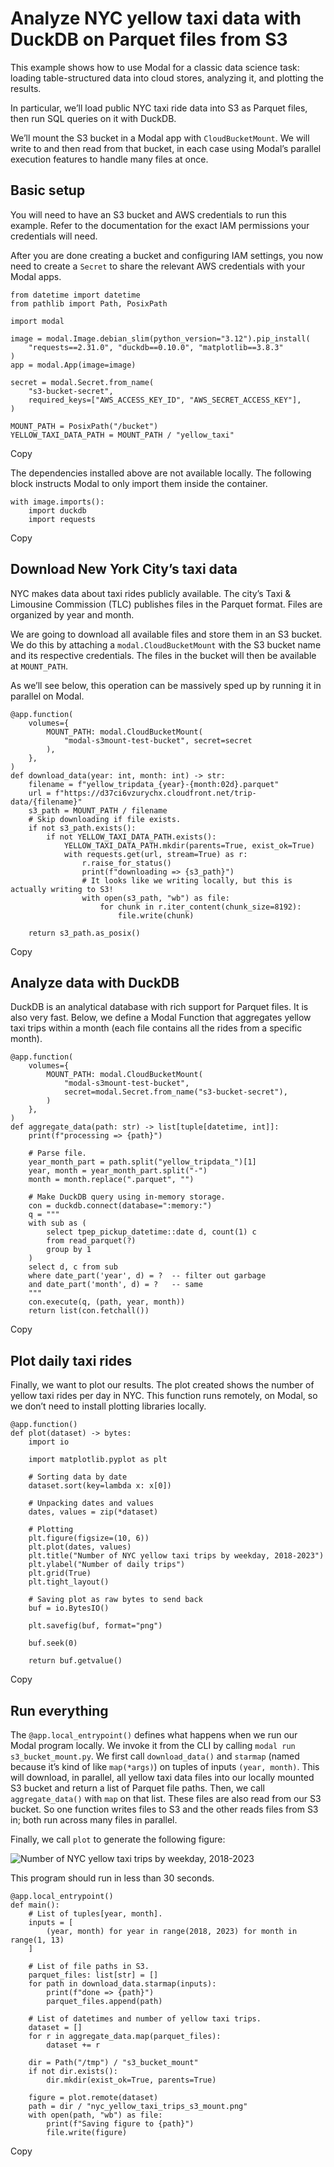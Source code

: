 # Analyze NYC yellow taxi data with DuckDB on Parquet files from S3

This example shows how to use Modal for a classic data science task: loading
table-structured data into cloud stores, analyzing it, and plotting the
results.

In particular, we’ll load public NYC taxi ride data into S3 as Parquet files,
then run SQL queries on it with DuckDB.

We’ll mount the S3 bucket in a Modal app with `CloudBucketMount`. We will
write to and then read from that bucket, in each case using Modal’s parallel
execution features to handle many files at once.

## Basic setup

You will need to have an S3 bucket and AWS credentials to run this example.
Refer to the documentation for the exact IAM permissions your credentials will
need.

After you are done creating a bucket and configuring IAM settings, you now
need to create a `Secret` to share the relevant AWS credentials with your
Modal apps.

    
    
    from datetime import datetime
    from pathlib import Path, PosixPath
    
    import modal
    
    image = modal.Image.debian_slim(python_version="3.12").pip_install(
        "requests==2.31.0", "duckdb==0.10.0", "matplotlib==3.8.3"
    )
    app = modal.App(image=image)
    
    secret = modal.Secret.from_name(
        "s3-bucket-secret",
        required_keys=["AWS_ACCESS_KEY_ID", "AWS_SECRET_ACCESS_KEY"],
    )
    
    MOUNT_PATH = PosixPath("/bucket")
    YELLOW_TAXI_DATA_PATH = MOUNT_PATH / "yellow_taxi"

Copy

The dependencies installed above are not available locally. The following
block instructs Modal to only import them inside the container.

    
    
    with image.imports():
        import duckdb
        import requests

Copy

## Download New York City’s taxi data

NYC makes data about taxi rides publicly available. The city’s Taxi &
Limousine Commission (TLC) publishes files in the Parquet format. Files are
organized by year and month.

We are going to download all available files and store them in an S3 bucket.
We do this by attaching a `modal.CloudBucketMount` with the S3 bucket name and
its respective credentials. The files in the bucket will then be available at
`MOUNT_PATH`.

As we’ll see below, this operation can be massively sped up by running it in
parallel on Modal.

    
    
    @app.function(
        volumes={
            MOUNT_PATH: modal.CloudBucketMount(
                "modal-s3mount-test-bucket", secret=secret
            ),
        },
    )
    def download_data(year: int, month: int) -> str:
        filename = f"yellow_tripdata_{year}-{month:02d}.parquet"
        url = f"https://d37ci6vzurychx.cloudfront.net/trip-data/{filename}"
        s3_path = MOUNT_PATH / filename
        # Skip downloading if file exists.
        if not s3_path.exists():
            if not YELLOW_TAXI_DATA_PATH.exists():
                YELLOW_TAXI_DATA_PATH.mkdir(parents=True, exist_ok=True)
                with requests.get(url, stream=True) as r:
                    r.raise_for_status()
                    print(f"downloading => {s3_path}")
                    # It looks like we writing locally, but this is actually writing to S3!
                    with open(s3_path, "wb") as file:
                        for chunk in r.iter_content(chunk_size=8192):
                            file.write(chunk)
    
        return s3_path.as_posix()

Copy

## Analyze data with DuckDB

DuckDB is an analytical database with rich support for Parquet files. It is
also very fast. Below, we define a Modal Function that aggregates yellow taxi
trips within a month (each file contains all the rides from a specific month).

    
    
    @app.function(
        volumes={
            MOUNT_PATH: modal.CloudBucketMount(
                "modal-s3mount-test-bucket",
                secret=modal.Secret.from_name("s3-bucket-secret"),
            )
        },
    )
    def aggregate_data(path: str) -> list[tuple[datetime, int]]:
        print(f"processing => {path}")
    
        # Parse file.
        year_month_part = path.split("yellow_tripdata_")[1]
        year, month = year_month_part.split("-")
        month = month.replace(".parquet", "")
    
        # Make DuckDB query using in-memory storage.
        con = duckdb.connect(database=":memory:")
        q = """
        with sub as (
            select tpep_pickup_datetime::date d, count(1) c
            from read_parquet(?)
            group by 1
        )
        select d, c from sub
        where date_part('year', d) = ?  -- filter out garbage
        and date_part('month', d) = ?   -- same
        """
        con.execute(q, (path, year, month))
        return list(con.fetchall())

Copy

## Plot daily taxi rides

Finally, we want to plot our results. The plot created shows the number of
yellow taxi rides per day in NYC. This function runs remotely, on Modal, so we
don’t need to install plotting libraries locally.

    
    
    @app.function()
    def plot(dataset) -> bytes:
        import io
    
        import matplotlib.pyplot as plt
    
        # Sorting data by date
        dataset.sort(key=lambda x: x[0])
    
        # Unpacking dates and values
        dates, values = zip(*dataset)
    
        # Plotting
        plt.figure(figsize=(10, 6))
        plt.plot(dates, values)
        plt.title("Number of NYC yellow taxi trips by weekday, 2018-2023")
        plt.ylabel("Number of daily trips")
        plt.grid(True)
        plt.tight_layout()
    
        # Saving plot as raw bytes to send back
        buf = io.BytesIO()
    
        plt.savefig(buf, format="png")
    
        buf.seek(0)
    
        return buf.getvalue()

Copy

## Run everything

The `@app.local_entrypoint()` defines what happens when we run our Modal
program locally. We invoke it from the CLI by calling `modal run
s3_bucket_mount.py`. We first call `download_data()` and `starmap` (named
because it’s kind of like `map(*args)`) on tuples of inputs `(year, month)`.
This will download, in parallel, all yellow taxi data files into our locally
mounted S3 bucket and return a list of Parquet file paths. Then, we call
`aggregate_data()` with `map` on that list. These files are also read from our
S3 bucket. So one function writes files to S3 and the other reads files from
S3 in; both run across many files in parallel.

Finally, we call `plot` to generate the following figure:

![Number of NYC yellow taxi trips by weekday,
2018-2023](/_app/immutable/assets/nyc_yellow_taxi_trips_s3_mount.DW1A9-sb.png)

This program should run in less than 30 seconds.

    
    
    @app.local_entrypoint()
    def main():
        # List of tuples[year, month].
        inputs = [
            (year, month) for year in range(2018, 2023) for month in range(1, 13)
        ]
    
        # List of file paths in S3.
        parquet_files: list[str] = []
        for path in download_data.starmap(inputs):
            print(f"done => {path}")
            parquet_files.append(path)
    
        # List of datetimes and number of yellow taxi trips.
        dataset = []
        for r in aggregate_data.map(parquet_files):
            dataset += r
    
        dir = Path("/tmp") / "s3_bucket_mount"
        if not dir.exists():
            dir.mkdir(exist_ok=True, parents=True)
    
        figure = plot.remote(dataset)
        path = dir / "nyc_yellow_taxi_trips_s3_mount.png"
        with open(path, "wb") as file:
            print(f"Saving figure to {path}")
            file.write(figure)

Copy

